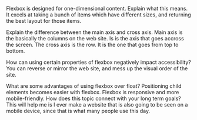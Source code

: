 Flexbox is designed for one-dimensional content. Explain what this means. It excels at taking a bunch of items which have different sizes, and returning the best layout for those items.

Explain the difference between the main axis and cross axis. Main axis is the  basically the columns on the web site. Is is the axis that goes accross the screen. The cross axis is the row. It is the one that goes from top to bottom.

How can using certain properties of flexbox negatively impact accessibility? You can reverse or mirror the web site, and mess up the visual order of the site.



What are some advantages of using flexbox over float? Positioning child elements becomes easier with flexbox. Flexbox is responsive and more mobile-friendly.
How does this topic connect with your long term goals? This will help me is I ever make a website that is also going to be seen on a mobile device, since that is what many people use this day.
